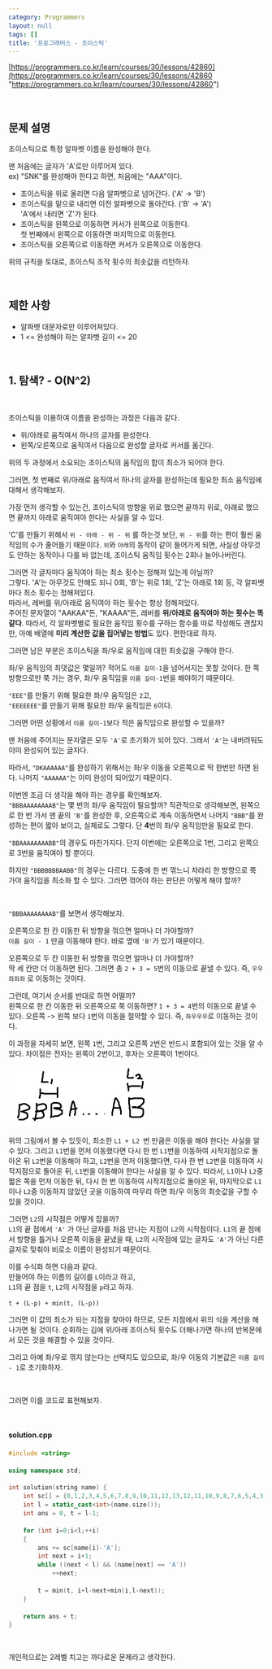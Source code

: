 ```yaml
---
category: Programmers
layout: null
tags: []
title: '프로그래머스 - 조이스틱'
---
```

[https://programmers.co.kr/learn/courses/30/lessons/42860](https://programmers.co.kr/learn/courses/30/lessons/42860 "https://programmers.co.kr/learn/courses/30/lessons/42860")

&nbsp;

## 문제 설명

조이스틱으로 특정 알파벳 이름을 완성해야 한다.

맨 처음에는 글자가 'A'로만 이루어져 있다.  
ex) "SNK"를 완성해야 한다고 하면, 처음에는 "AAA"이다.

- 조이스틱을 위로 올리면 다음 알파벳으로 넘어간다. ('A' -> 'B')  
- 조이스틱을 밑으로 내리면 이전 알파벳으로 돌아간다. ('B' -> 'A')  
'A'에서 내리면 'Z'가 된다.
- 조이스틱을 왼쪽으로 이동하면 커서가 왼쪽으로 이동한다.  
첫 번째에서 왼쪽으로 이동하면 마지막으로 이동한다.
- 조이스틱을 오른쪽으로 이동하면 커서가 오른쪽으로 이동한다.  

위의 규칙을 토대로, 조이스틱 조작 횟수의 최솟값을 리턴하자.

&nbsp;

## 제한 사항


- 알파벳 대문자로만 이루어져있다.
- 1 <= 완성해야 하는 알파벳 길이 <= 20

&nbsp;

## 1. 탐색? - O(N^2)

&nbsp;

조이스틱을 이용하여 이름을 완성하는 과정은 다음과 같다.

- 위/아래로 움직여서 하나의 글자를 완성한다.
- 왼쪽/오른쪽으로 움직여서 다음으로 완성할 글자로 커서를 옮긴다.

위의 두 과정에서 소요되는 조이스틱의 움직임의 합이 최소가 되어야 한다.

그러면, 첫 번째로 위/아래로 움직여서 하나의 글자를 완성하는데 필요한
최소 움직임에 대해서 생각해보자.

가장 먼저 생각할 수 있는건, 조이스틱의 방향을 위로 했으면 끝까지 위로,
아래로 했으면 끝까지 아래로 움직여야 한다는 사실을 알 수 있다.

'C'를 만들기 위해서 ``위 - 아래 - 위 - 위`` 를 하는것 보단, ``위 - 위``를
하는 편이 훨씬 움직임의 수가 줄어들기 때문이다. ``위``와 ``아래``의 동작이
같이 들어가게 되면, 사실상 아무것도 안하는 동작이나 다를 바 없는데,
조이스틱 움직임 횟수는 2회나 늘어나버린다.

그러면 각 글자마다 움직여야 하는 최소 횟수는 정해져 있는게 아닐까?  
그렇다. 'A'는 아무것도 안해도 되니 0회, 'B'는 위로 1회, 'Z'는 아래로 1회 등,
각 알파벳마다 최소 횟수는 정해져있다.  
따라서, 레버를 위/아래로 움직여야 하는 횟수는 항상 정해져있다.  
주어진 문자열이 "AAKAA"든, "KAAAA"든, 레버를 **위/아래로 움직여야 하는 횟수는
똑같다**. 따라서, 각 알파벳별로 필요한 움직임 횟수를 구하는 함수를 따로 작성해도
괜찮지만, 아예 배열에 **미리 계산한 값을 집어넣는 방법**도 있다. 편한대로 하자.

그러면 남은 부분은 조이스틱을 좌/우로 움직임에 대한 최솟값을 구해야 한다.

좌/우 움직임의 최댓값은 몇일까? 
적어도 ``이름 길이-1``을 넘어서지는 못할 것이다. 한 쪽 방향으로만 쭉 가는
경우, 좌/우 움직임을 ``이름 길이-1``번을 해야하기 때문이다.  

``"EEE"``를 만들기 위해 필요한 좌/우 움직임은 ``2``고,  
``"EEEEEEE"``를 만들기 위해 필요한 좌/우 움직임은 ``6``이다.

그러면 어떤 상황에서 ``이름 길이-1``보다 적은 움직임으로 완성할 수 있을까?

맨 처음에 주어지는 문자열은 모두 ``'A'``로 초기화가 되어 있다.
그래서 ``'A'``는 내버려둬도 이미 완성되어 있는 글자다.

따라서, ``"DKAAAAAA"``를 완성하기 위해서는 좌/우 이동을 오른쪽으로
딱 한번만 하면 된다. 나머지 ``"AAAAAA"``는 이미 완성이 되어있기 때문이다.

이번엔 조금 더 생각을 해야 하는 경우를 확인해보자.  
``"BBBAAAAAAAAB"``는 몇 번의 좌/우 움직임이 필요할까?
직관적으로 생각해보면, 왼쪽으로 한 번 가서 맨 끝의 ``'B'``를 완성한 후,
오른쪽으로 계속 이동하면서 나머지 ``"BBB"``를 완성하는 편이 짧아 보이고,
실제로도 그렇다. 단 **4**번의 좌/우 움직임만을 필요로 한다.

``"BBAAAAAAAABB"``의 경우도 마찬가지다. 단지 이번에는 오른쪽으로 1번, 그리고
왼쪽으로 3번을 움직여야 할 뿐이다.

하지만 ``"BBBBBBBAABB"``의 경우는 다르다. 도중에 한 번 꺾느니 차라리
한 방향으로 쭉 가야 움직임을 최소화 할 수 있다. 그러면 꺾어야 하는 판단은
어떻게 해야 할까?

&nbsp;

``"BBBAAAAAAAAB"``를 보면서 생각해보자.

오른쪽으로 한 칸 이동한 뒤 방향을 꺾으면 얼마나 더 가야할까?  
``이름 길이 - 1`` 만큼 이동해야 한다. 바로 옆에 ``'B'``가 있기 때문이다.

오른쪽으로 두 칸 이동한 뒤 방향을 꺾으면 얼마나 더 가야할까?  
딱 세 칸만 더 이동하면 된다. 그러면 총 ``2 + 3 = 5``번의 이동으로 끝낼 수 있다.
즉, ``우우좌좌좌`` 로 이동하는 것이다.

그런데, 여기서 순서를 반대로 하면 어떨까?  
왼쪽으로 한 칸 이동한 뒤 오른쪽으로 쭉 이동하면? ``1 + 3 = 4``번의 이동으로 끝낼 수 있다. 오른쪽 -> 왼쪽 보다 ``1``번의 이동을 절약할 수 있다.
즉, ``좌우우우``로 이동하는 것이다.

이 과정을 자세히 보면, 왼쪽 ``1``번, 그리고 오른쪽 ``2``번은 반드시 포함되어
있는 것을 알 수 있다. 차이점은 전자는 왼쪽이 2번이고, 후자는 오른쪽이 1번이다.

![example](/assets/images/programmers/p12/example.png "example")

위의 그림에서 볼 수 있듯이, 최소한  ``L1 + L2 ``번 만큼은 이동을 해야 한다는
사실을 알 수 있다. 그리고 ``L1``번을 먼저 이동했다면 다시 한 번 ``L1``번을
이동하여 시작지점으로 돌아온 뒤 ``L2``번을 이동해야 하고, ``L2``번을 먼저
이동했다면, 다사 한 번 ``L2``번을 이동하여 시작지점으로 돌아온 뒤, ``L1``번을
이동해야 한다는 사실을 알 수 있다. 따라서, ``L1``이나 ``L2``중 짧은 쪽을 먼저
이동한 뒤, 다시 한 번 이동하여 시작지점으로 돌아온 뒤, 마지막으로 ``L1``이나
``L2``중 이동하지 않았던 곳을 이동하여 마무리 하면 좌/우 이동의 최솟값을
구할 수 있을 것이다.

그러면 ``L2``의 시작점은 어떻게 잡을까?  
``L1``의 끝 점에서 ``'A'`` 가 아닌 글자를 처음 만나는 지점이 ``L2``의 시작점이다.
``L1``의 끝 점에서 방향을 틀거나 오른쪽 이동을 끝냈을 때, ``L2``의 시작점에
있는 글자도 ``'A'``가 아닌 다른 글자로 맞춰야 비로소 이름이 완성되기 때문이다.

이를 수식화 하면 다음과 같다.  
만들어야 하는 이름의 길이를 ``L``이라고 하고,  
``L1``의 끝 점을 ``t``, ``L2``의 시작점을 ``p``라고 하자.

	t + (L-p) + min(t, (L-p))

그러면 이 값의 최소가 되는 지점을 찾아야 하므로, 모든 지점에서 위의 식을
계산을 해 나가면 될 것이다. 순회하는 김에 위/아래 조이스틱 횟수도 더해나가면
하나의 반복문에서 모든 것을 해결할 수 있을 것이다.  

그리고 아예 좌/우로 꺾지 않는다는 선택지도 있으므로,
좌/우 이동의 기본값은 ``이름 길이 - 1``로 초기화하자.

&nbsp;

그러면 이를 코드로 표현해보자.

&nbsp;

#### solution.cpp
```cpp
#include <string>

using namespace std;

int solution(string name) {
    int sc[] = {0,1,2,3,4,5,6,7,8,9,10,11,12,13,12,11,10,9,8,7,6,5,4,3,2,1};
    int l = static_cast<int>(name.size());
    int ans = 0, t = l-1;
    
    for (int i=0;i<l;++i)
    {
        ans += sc[name[i]-'A'];
        int next = i+1;
        while ((next < l) && (name[next] == 'A'))
            ++next;
        
        t = min(t, i+l-next+min(i,l-next));
    }
    
    return ans + t;
}
```

&nbsp;

개인적으로는 2레벨 치고는 까다로운 문제라고 생각한다.